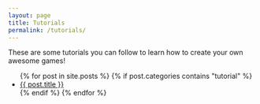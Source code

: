 ```yaml
---
layout: page
title: Tutorials
permalink: /tutorials/
---
```


These are some tutorials you can follow to learn how to create your own awesome games!

<ul>
  {% for post in site.posts %}
  {% if post.categories contains "tutorial" %}
    <li>
      <a href="{{ post.url }}">{{ post.title }}</a>
    </li>
  {% endif %}
  {% endfor %}
</ul>